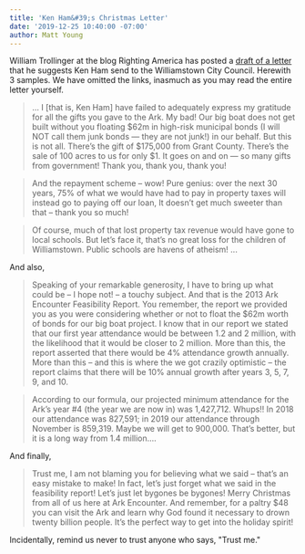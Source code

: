 ```yaml
---
title: 'Ken Ham&#39;s Christmas Letter'
date: '2019-12-25 10:40:00 -07:00'
author: Matt Young
---
```


William Trollinger at the blog Righting America has posted a [draft of a letter](https://rightingamerica.net/ken-hams-christmas-letter/)  that he suggests Ken Ham send to the Williamstown City Council. Herewith 3 samples. We have omitted the links, inasmuch as you may read the entire letter yourself.

>... I [that is, Ken Ham] have failed to adequately express my gratitude for all the gifts you gave to the Ark. My bad! Our big boat does not get built without you floating $62m in high-risk municipal bonds (I will NOT call them junk bonds — they are not junk!) in our behalf. But this is not all. There’s the gift of $175,000 from Grant County. There’s the sale of 100 acres to us for only $1. It goes on and on — so many gifts from government!  Thank you, thank you, thank you!

>And the repayment scheme – wow! Pure genius: over the next 30 years, 75% of what we would have had to pay in property taxes will instead go to paying off our loan, It doesn’t get much sweeter than that – thank you so much!

>Of course, much of that lost property tax revenue would have gone to local schools. But let’s face it, that’s no great loss for the children of Williamstown. Public schools are havens of atheism! ...

And also,

>Speaking of your remarkable generosity, I have to bring up what could be – I hope not! – a touchy subject. And that is the 2013 Ark Encounter Feasibility Report. You remember, the report we provided you as you were considering whether or not to float the $62m worth of bonds for our big boat project. I know that in our report we stated that our first year attendance would be between 1.2 and 2 million, with the likelihood that it would be closer to 2 million. More than this, the report asserted that there would be 4% attendance growth annually. More than this – and this is where the we got crazily optimistic – the report claims that there will be 10% annual growth after years 3, 5, 7, 9, and 10.

>According to our formula, our projected minimum attendance for the Ark’s year #4 (the year we are now in) was 1,427,712. Whups!! In 2018 our attendance was 827,591; in 2019 our attendance through November is 859,319. Maybe we will get to 900,000. That’s better, but it is a long way from 1.4 million....

And finally,

>Trust me, I am not blaming you for believing what we said – that’s an easy mistake to make! In fact, let’s just forget what we said in the feasibility report! Let’s just let bygones be bygones! Merry Christmas from all of us here at Ark Encounter. And remember, for a paltry $48 you can visit the Ark and learn why God found it necessary to drown twenty billion people. It’s the perfect way to get into the holiday spirit!

Incidentally, remind us never to trust anyone who says, "Trust me."
